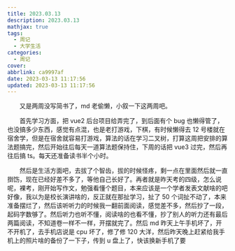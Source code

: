 ```yaml
---
title: 2023.03.13
description: 2023.03.13
mathjax: true
tags:
  - 周记
  - 大学生活
categories:
  - 周记
cover: 
abbrlink: ca9997af
date: 2023-03-13 11:17:56
updated: 2023-03-13 11:17:56
---
```


&emsp;&emsp;又是两周没写简书了，md 老偷懒，小叙一下这两周吧。

&emsp;&emsp;首先学习方面，把 vue2 后台项目给弄完了，到后面有个 bug 也懒得管了，也没搞多少东西，感觉有点混，也是老打游戏，下棋，有时候懒得去 12 号楼就在宿舍学，但是在宿舍就容易打游戏，算法的话在学习二叉树，打算这周把安排的算法题搞完，然后开始往后每天一道算法题保持住，下周的话把 vue3 过完，然后再往后搞 ts。每天还准备读书半个小时。

&emsp;&emsp;然后是生活方面吧，去拔了个智齿，拔的时候怪疼，剩一点在里面然后就一直捯饬，现在已经好差不多了，等他自己长好了。再者就是昨天考的四级，怎么说呢，裸考，刚开始写作文，勉强看懂个题目，本来应该是一个学者发表文献啥的吧好像，我以为是校长演讲啥的，反正就在那扯学习，扯了 50 个词扯不动了，本来准备摆烂了，然后该听听力的时候我一翻前面阅读，感觉差不多，然后抄了一段，起码字数够了。然后听力也听不懂，阅读啥的也看不懂，抄了别人的听力还有最后两篇阅读，不知道卷一样不一样，开摆就完了。然后 md 昨天上午手机坏了，开不开机了，去手机店说是 cpu 坏了，修了修 120 大洋，然后昨天晚上赶紧给我手机上的照片啥的备份了一下子，传到 u 盘上了，快该换新手机了要
